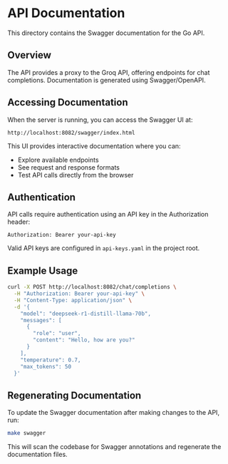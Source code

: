 # API Documentation

This directory contains the Swagger documentation for the Go API.

## Overview

The API provides a proxy to the Groq API, offering endpoints for chat completions. Documentation is generated using Swagger/OpenAPI.

## Accessing Documentation

When the server is running, you can access the Swagger UI at:

```
http://localhost:8082/swagger/index.html
```

This UI provides interactive documentation where you can:
- Explore available endpoints
- See request and response formats
- Test API calls directly from the browser

## Authentication

API calls require authentication using an API key in the Authorization header:

```
Authorization: Bearer your-api-key
```

Valid API keys are configured in `api-keys.yaml` in the project root.

## Example Usage

```bash
curl -X POST http://localhost:8082/chat/completions \
  -H "Authorization: Bearer your-api-key" \
  -H "Content-Type: application/json" \
  -d '{
    "model": "deepseek-r1-distill-llama-70b",
    "messages": [
      {
        "role": "user",
        "content": "Hello, how are you?"
      }
    ],
    "temperature": 0.7,
    "max_tokens": 50
  }'
```

## Regenerating Documentation

To update the Swagger documentation after making changes to the API, run:

```bash
make swagger
```

This will scan the codebase for Swagger annotations and regenerate the documentation files. 